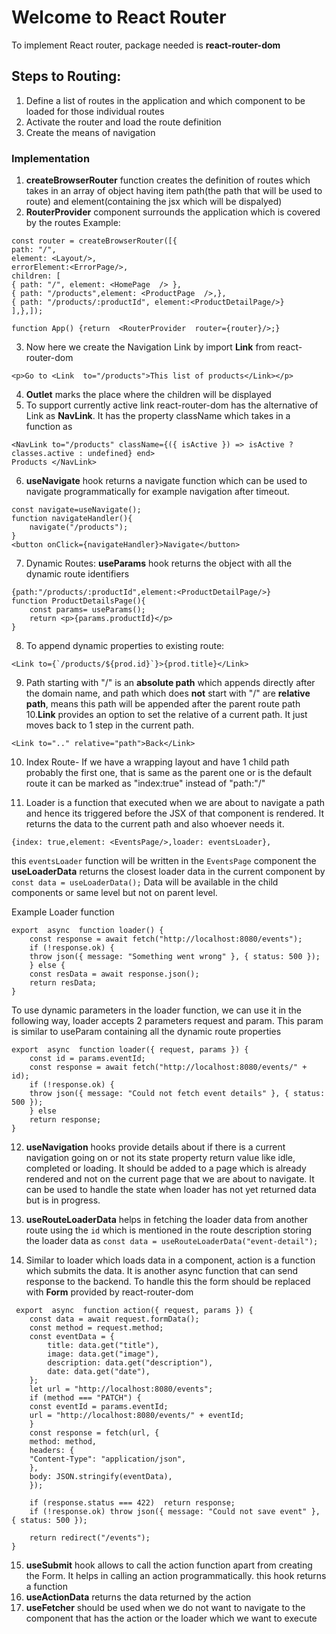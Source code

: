 # Welcome to React  Router

To implement React router, package needed is **react-router-dom**

## Steps to Routing:
1. Define a list of  routes in the application and which component to be loaded for those individual routes
2. Activate the router and load the route definition
3. Create the means of navigation

### Implementation
1. **createBrowserRouter** function creates the  definition of routes which takes in an array of object having item path(the path that will be used to route) and element(containing the jsx which will be dispalyed)
2. **RouterProvider** component surrounds the application which is covered by the routes
Example:
```
const router = createBrowserRouter([{
path: "/",
element: <Layout/>,
errorElement:<ErrorPage/>,
children: [
{ path: "/", element: <HomePage  /> },
{ path: "/products",element: <ProductPage  />,},
{ path: "/products/:productId", element:<ProductDetailPage/>}
],},]);

function App() {return  <RouterProvider  router={router}/>;}
```
3. Now here we create the Navigation Link by import **Link** from react-router-dom
```
<p>Go to <Link  to="/products">This list of products</Link></p>
```
4. **Outlet** marks the place where the children will be displayed
5. To support currently active link react-router-dom has the alternative of Link as **NavLink**. It has the property className which takes in a function as 
```
<NavLink to="/products" className={({ isActive }) => isActive ? classes.active : undefined} end>
Products </NavLink>
```
6. **useNavigate** hook returns a navigate function which can be used to navigate programmatically for example navigation after timeout.
```
const navigate=useNavigate();
function navigateHandler(){
	navigate("/products");
}
<button onClick={navigateHandler}>Navigate</button>
```
7. Dynamic Routes: **useParams** hook returns the object with all the dynamic route identifiers  
```
{path:"/products/:productId",element:<ProductDetailPage/>}
function ProductDetailsPage(){
	const params= useParams();
	return <p>{params.productId}</p>
}
```
8. To append dynamic properties to existing route:
```
<Link to={`/products/${prod.id}`}>{prod.title}</Link>
```
9. Path starting with "/" is an **absolute path** which appends directly after the domain name, and path which does **not** start with "/" are **relative path**, means this path will be appended after the parent route path
10.**Link** provides an option to set the relative of a current path. It just moves back to 1 step in the current path. 
```
<Link to=".." relative="path">Back</Link> 
``` 
10. Index Route- If we have a wrapping layout and have 1 child path probably the first one, that is same as the parent one or is the default route it can be marked as "index:true" instead of "path:"/"

11. Loader is a function that executed when we are about to navigate a path and hence its triggered before the JSX of that component is rendered. It returns the data to the current path and also whoever needs it.
```
{index: true,element: <EventsPage/>,loader: eventsLoader},
```
this `eventsLoader` function will be written in the `EventsPage` component
the **useLoaderData** returns the closest loader data in the current component by `const data = useLoaderData();` Data will be available in the child components or same level but not on parent level.

Example Loader function
```
export  async  function loader() {
	const response = await fetch("http://localhost:8080/events");
	if (!response.ok) {
	throw json({ message: "Something went wrong" }, { status: 500 });
	} else {
	const resData = await response.json();
	return resData;
}
```
To use dynamic parameters in the loader function, we can use it in the following way, loader accepts 2 parameters request and param. This param is similar to useParam containing all the dynamic route properties

```
export  async  function loader({ request, params }) {
	const id = params.eventId;
	const response = await fetch("http://localhost:8080/events/" + id);
	if (!response.ok) {
	throw json({ message: "Could not fetch event details" }, { status: 500 });
	} else 
	return response;
}
```

12. **useNavigation** hooks provide details about if there is a current navigation going on or not its state property return value like idle, completed or loading. It should be added to a page which is already rendered and not on the current page that we are about to navigate. It can be used to handle the state when loader has not yet returned data but is in progress.

13. **useRouteLoaderData** helps in fetching the loader data from another route using the `id` which is mentioned in the route description storing the loader data as `const data = useRouteLoaderData("event-detail");`

14. Similar to loader which loads data in a component, action is a function which submits the data. It is another async function that can send response to the backend. To handle this the form should be replaced with **Form** provided by react-router-dom
```
 export  async  function action({ request, params }) {
	const data = await request.formData();
	const method = request.method;
	const eventData = {
		title: data.get("title"),
		image: data.get("image"),
		description: data.get("description"),
		date: data.get("date"),
	};
	let url = "http://localhost:8080/events";
	if (method === "PATCH") {
	const eventId = params.eventId;
	url = "http://localhost:8080/events/" + eventId;
	}
	const response = fetch(url, {
	method: method,
	headers: {
	"Content-Type": "application/json",
	},
	body: JSON.stringify(eventData),
	});

	if (response.status === 422)  return response;
	if (!response.ok) throw json({ message: "Could not save event" }, { status: 500 });

	return redirect("/events");
}
```
15. **useSubmit** hook allows to call the action function apart from creating the Form. It helps in calling an action programmatically. this hook returns a function
16. **useActionData** returns the data returned by the action
17. **useFetcher** should be used when we do not want to navigate to the component that has the action or the loader which we want to execute